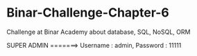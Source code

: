 # Binar-Challenge-Chapter-6
Challenge at Binar Academy about database, SQL, NoSQL, ORM

SUPER ADMIN  =======> Username : admin, Password : 11111
